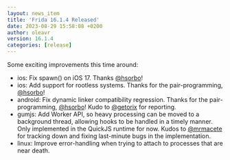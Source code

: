 ```yaml
---
layout: news_item
title: 'Frida 16.1.4 Released'
date: 2023-08-29 15:58:08 +0200
author: oleavr
version: 16.1.4
categories: [release]
---
```


Some exciting improvements this time around:

- ios: Fix spawn() on iOS 17. Thanks [@hsorbo][]!
- ios: Add support for rootless systems. Thanks for the pair-programming,
  [@hsorbo][]!
- android: Fix dynamic linker compatibility regression. Thanks for the
  pair-programming, [@hsorbo][]! Kudo to [@getorix][] for reporting.
- gumjs: Add Worker API, so heavy processing can be moved to a background
  thread, allowing hooks to be handled in a timely manner. Only implemented in
  the QuickJS runtime for now. Kudos to [@mrmacete][] for tracking down and
  fixing last-minute bugs in the implementation.
- linux: Improve error-handling when trying to attach to processes that are
  near death.


[@hsorbo]: https://x.com/hsorbo
[@getorix]: https://x.com/getorix
[@mrmacete]: https://x.com/bezjaje
